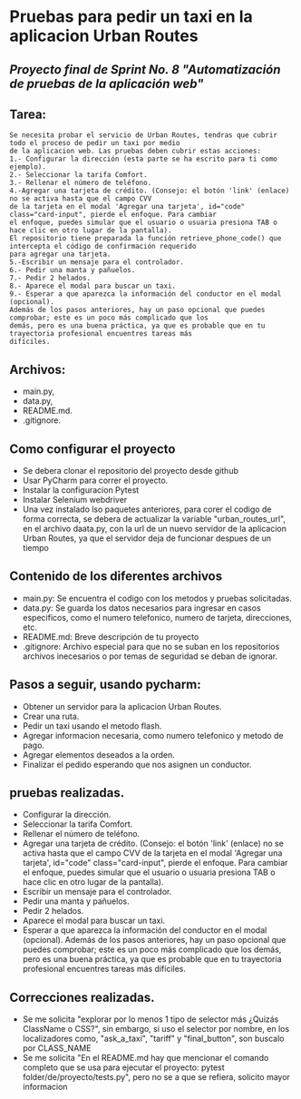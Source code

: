 # Pruebas para pedir un taxi en la aplicacion Urban Routes
## _Proyecto final de Sprint No. 8 "Automatización de pruebas de la aplicación web"_


## Tarea:
    Se necesita probar el servicio de Urban Routes, tendras que cubrir todo el proceso de pedir un taxi por medio
    de la aplicacion web. Las pruebas deben cubrir estas acciones:  
    1.- Configurar la dirección (esta parte se ha escrito para ti como ejemplo).
    2.- Seleccionar la tarifa Comfort.
    3.- Rellenar el número de teléfono.
    4.-Agregar una tarjeta de crédito. (Consejo: el botón 'link' (enlace) no se activa hasta que el campo CVV 
    de la tarjeta en el modal 'Agregar una tarjeta', id="code" class="card-input", pierde el enfoque. Para cambiar 
    el enfoque, puedes simular que el usuario o usuaria presiona TAB o hace clic en otro lugar de la pantalla).
    El repositorio tiene preparada la función retrieve_phone_code() que intercepta el código de confirmación requerido 
    para agregar una tarjeta.
    5.-Escribir un mensaje para el controlador.
    6.- Pedir una manta y pañuelos.
    7.- Pedir 2 helados.
    8.- Aparece el modal para buscar un taxi.
    9.- Esperar a que aparezca la información del conductor en el modal (opcional). 
    Además de los pasos anteriores, hay un paso opcional que puedes comprobar; este es un poco más complicado que los 
    demás, pero es una buena práctica, ya que es probable que en tu trayectoria profesional encuentres tareas más 
    difíciles.


## Archivos:
- main.py, 
- data.py,
- README.md. 
- .gitignore.

## Como configurar el proyecto
-   Se debera clonar el repositorio del  proyecto desde github
-   Usar PyCharm  para  correr el proyecto.
  - Instalar la configuracion Pytest
  - Instalar Selenium webdriver
  - Una vez instalado lso paquetes anteriores, para corer  el codigo de forma correcta,  se  debera de actualizar la variable "urban_routes_url", en   el  archivo daata.py, con la url de un nuevo servidor de la aplicacion Urban Routes, ya que el servidor deja de funcionar despues de un  tiempo

## Contenido de los diferentes archivos
- main.py: Se encuentra el codigo con los metodos y pruebas solicitadas.
- data.py: Se guarda los datos necesarios para ingresar en casos especificos, como el numero telefonico, numero de tarjeta, direcciones, etc.
- README.md: Breve descripción de tu proyecto
- .gitignore: Archivo especial para que no se suban en los repositorios archivos inecesarios o por temas de seguridad se deban de ignorar.

## Pasos a seguir, usando pycharm:
- Obtener un servidor para la aplicacion Urban Routes.
- Crear una ruta.
- Pedir un taxi usando el metodo flash.
- Agregar informacion necesaria, como numero telefonico y metodo de pago.
- Agregar elementos deseados a la orden.
- Finalizar el pedido esperando que nos asignen un conductor.

##  pruebas realizadas.
-	Configurar la dirección.
- 	Seleccionar la tarifa Comfort.
-   Rellenar el número de teléfono.
- 	Agregar una tarjeta de crédito. (Consejo: el botón 'link' (enlace) no se activa hasta que el campo CVV de la tarjeta en el modal 'Agregar una tarjeta', id="code" class="card-input", pierde el enfoque. Para cambiar el enfoque, puedes simular que el usuario o usuaria presiona TAB o hace clic en otro lugar de la pantalla).
- 	Escribir un mensaje para el controlador.
-   Pedir una manta y pañuelos.
- 	Pedir 2 helados.
-   Aparece el modal para buscar un taxi.
- 	Esperar a que aparezca la información del conductor en el modal (opcional). Además de los pasos anteriores, hay un paso opcional que puedes comprobar; este es un poco más complicado que los demás, pero es una buena práctica, ya que es probable que en tu trayectoria profesional encuentres tareas más difíciles.


## Correcciones realizadas.
-   Se me solicita "explorar por lo menos 1 tipo de selector más  ¿Quizás ClassName o CSS?", sin  embargo, si uso el selector por nombre, en los  localizadores como, "ask_a_taxi",  "tariff" y "final_button",  son buscalo por CLASS_NAME
-  Se me  solicita "En el README.md hay que mencionar el comando completo que se usa para ejecutar el proyecto: pytest folder/de/proyecto/tests.py", pero no se a que  se refiera, solicito mayor informacion